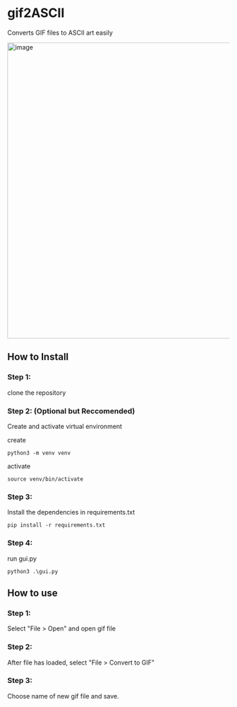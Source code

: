 # gif2ASCII
Converts GIF files to ASCII art easily

<img width="840" height="669" alt="image" src="https://i.imgur.com/ZFjIQRG.gif" />


## How to Install

### Step 1:
clone the repository

### Step 2: (Optional but Reccomended)
Create and activate virtual environment

create
```
python3 -m venv venv
```
activate
```
source venv/bin/activate
```
### Step 3:
Install the dependencies in requirements.txt
```
pip install -r requirements.txt
```
### Step 4:
run gui.py
```
python3 .\gui.py
```

## How to use

### Step 1:
Select "File > Open" and open gif file

### Step 2:
After file has loaded, select "File > Convert to GIF"

### Step 3:
Choose name of new gif file and save.

